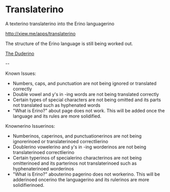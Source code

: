 Translaterino
=============

A texterino translaterino into the Erino languagerino

http://xiew.me/apps/translaterino

The structure of the Erino language is still being worked out. 

[The Duderino](https://www.youtube.com/watch?v=5oLE0GUtOWs)

--

Known Issues:
* Numbers, caps, and punctuation are not being ignored or translated correctly
* Double vowel and y's in -ing words are not being translated correctly
* Certain types of special characters are not being omitted and its parts not translated such as hyphenated words
* "What is Erino?" about page does not work. This will be added once the language and its rules are more solidified.


Knownerino Issuerinos:
* Numberinos, caperinos, and punctuationerinos are not being ignorerinoed or translaterinoed correctlierino
* Doublerino vowelerino and y's in -ing worderinos are not being translaterinoed correctlierino
* Certain typerinos of specialerino characterinos are not being omitterinoed and its parterinos not translaterinoed such as hyphenaterinoed worderinos
* "What is Erino?" abouterino pagerino does not workerino. This will be adderinoed oncerino the languagerino and its rulerinos are more solidifierinoed.


